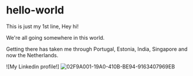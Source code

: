 # hello-world
This is just my 1st line, Hey hi!

We're all going somewhere in this world.

Getting there has taken me through Portugal, Estonia, India, Singapore and now the
Netherlands.

![My Linkedin profile!] ![02F9A001-19A0-410B-BE94-9163407969EB](https://github.com/vitortechsales/hello-world/assets/141940359/67bb9352-6506-4cec-88c3-48ab1d496aa9)


